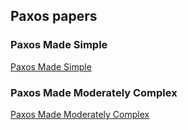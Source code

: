 ## Paxos papers

### Paxos Made Simple
[Paxos Made Simple](https://lamport.azurewebsites.net/pubs/paxos-simple.pdf)

### Paxos Made Moderately Complex
[Paxos Made Moderately Complex](https://www.cs.cornell.edu/courses/cs7412/2011sp/paxos.pdf)
